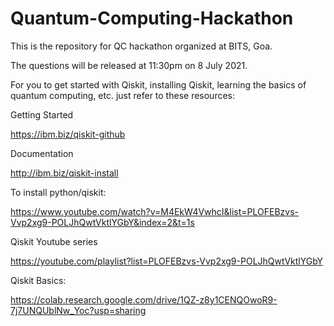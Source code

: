 # Quantum-Computing-Hackathon
This is the repository for QC hackathon organized at BITS, Goa.

The questions will be released at 11:30pm on 8 July 2021.

For you to get started with Qiskit, installing Qiskit, learning the basics of quantum computing, etc. just refer to these resources:

Getting Started

https://ibm.biz/qiskit-github

Documentation

http://ibm.biz/qiskit-install

To install python/qiskit:

https://www.youtube.com/watch?v=M4EkW4VwhcI&list=PLOFEBzvs-Vvp2xg9-POLJhQwtVktlYGbY&index=2&t=1s

Qiskit Youtube series

https://youtube.com/playlist?list=PLOFEBzvs-Vvp2xg9-POLJhQwtVktlYGbY

Qiskit Basics:

https://colab.research.google.com/drive/1QZ-z8y1CENQOwoR9-7j7UNQUblNw_Yoc?usp=sharing

